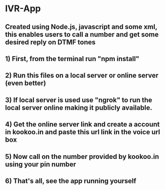 # IVR-App
## Created using Node.js, javascript and some xml, this enables users to call a number and get some desired reply on DTMF tones

## 1) First, from the terminal run "npm install"
## 2) Run this files on a local server or online server (even better)
## 3) If local server is used use "ngrok" to run the local server online making it publicly available.
## 4) Get the online server link and create a account in kookoo.in and paste this url link in the voice url box
## 5) Now call on the number provided by kookoo.in using your pin number
## 6) That's all, see the app running yourself
